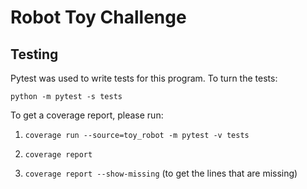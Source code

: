 # Robot Toy Challenge

## Testing
Pytest was used to write tests for this program. To turn the tests: 

``python -m pytest -s tests``

To get a coverage report, please run:

1. ``coverage run --source=toy_robot -m pytest -v tests``

2. ``coverage report``

3. ``coverage report --show-missing`` (to get the lines that are missing)